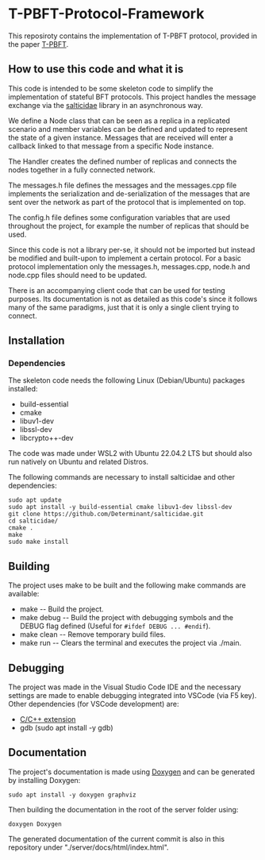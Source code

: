 # T-PBFT-Protocol-Framework
This reposiroty contains the implementation of T-PBFT protocol, provided in the paper [T-PBFT](https://mypage.cuhk.edu.cn/academics/caiwei/paper/papers/GaoYZC2019.pdf). 


## How to use this code and what it is
This code is intended to be some skeleton code to simplify the implementation of stateful BFT protocols. This project handles
the message exchange via the [salticidae](https://github.com/Determinant/salticidae) library in an asynchronous way. 

We define a Node class that can be seen as a replica in a replicated scenario and member variables can be defined and updated to represent
the state of a given instance. Messages that are received will enter a callback linked to that message from a specific Node instance.

The Handler creates the defined number of replicas and connects the nodes together in a fully connected network.

The messages.h file defines the messages and the messages.cpp file implements the serialization and de-serialization of the messages that are sent over the network
as part of the protocol that is implemented on top.

The config.h file defines some configuration variables that are used throughout the project, for example the number of replicas that should
be used.

Since this code is not a library per-se, it should not be imported but instead be modified and built-upon to implement a certain protocol. For a basic
protocol implementation only the messages.h, messages.cpp, node.h and node.cpp files should need to be updated.

There is an accompanying client code that can be used for testing purposes. Its documentation is not as detailed as this code's since it follows many of the same paradigms,
just that it is only a single client trying to connect.


## Installation

### Dependencies

The skeleton code needs the following Linux (Debian/Ubuntu) packages installed:
 - build-essential
 - cmake
 - libuv1-dev
 - libssl-dev
 - libcrypto++-dev

The code was made under WSL2 with Ubuntu 22.04.2 LTS but should also run natively on Ubuntu and related Distros.

The following commands are necessary to install salticidae and other dependencies:
```
sudo apt update
sudo apt install -y build-essential cmake libuv1-dev libssl-dev
git clone https://github.com/Determinant/salticidae.git
cd salticidae/
cmake .
make
sudo make install
```


## Building
The project uses make to be built and the following make commands are available:
 - make
 -- Build the project.
 - make debug
 -- Build the project with debugging symbols and the DEBUG flag defined (Useful for <code>#ifdef DEBUG ... #endif</code>).
 - make clean
 -- Remove temporary build files.
 - make run
 -- Clears the terminal and executes the project via ./main.

## Debugging
The project was made in the Visual Studio Code IDE and the necessary settings are made to enable debugging integrated into VSCode (via F5 key).
Other dependencies (for VSCode development) are:
 - [C/C++ extension](https://marketplace.visualstudio.com/items?itemName=ms-vscode.cpptools)
 - gdb (sudo apt install -y gdb)

## Documentation
The project's documentation is made using [Doxygen](https://www.doxygen.nl/index.html) and can be generated by installing Doxygen:
```
sudo apt install -y doxygen graphviz
```

Then building the documentation in the root of the server folder using:
```
doxygen Doxygen
```

The generated documentation of the current commit is also in this repository under "./server/docs/html/index.html".


